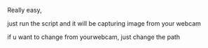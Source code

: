 Really easy, 

just run the script and it will be capturing image from your webcam

if u want to change from yourwebcam, just change the path
